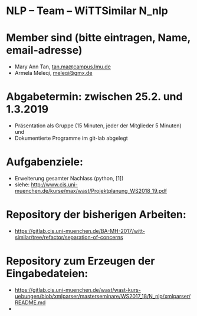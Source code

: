 # NLP – Team – WiTTSimilar N_nlp

# Member sind (bitte eintragen, Name, email-adresse)
* Mary Ann Tan, tan.ma@campus.lmu.de
* Armela Meleqi, meleqi@gmx.de

# Abgabetermin: zwischen 25.2. und 1.3.2019
* Präsentation als Gruppe (15 Minuten, jeder der Mitglieder 5 Minuten) und 
* Dokumentierte Programme im git-lab abgelegt 

# Aufgabenziele: 
* Erweiterung gesamter Nachlass (python, [1])
* siehe: http://www.cis.uni-muenchen.de/kurse/max/wast/Projektplanung_WS2018_19.pdf


# Repository der bisherigen Arbeiten:
* https://gitlab.cis.uni-muenchen.de/BA-MH-2017/witt-similar/tree/refactor/separation-of-concerns

# Repository zum Erzeugen der Eingabedateien:
* https://gitlab.cis.uni-muenchen.de/wast/wast-kurs-uebungen/blob/xmlparser/masterseminare/WS2017_18/N_nlp/xmlparser/README.md
* 